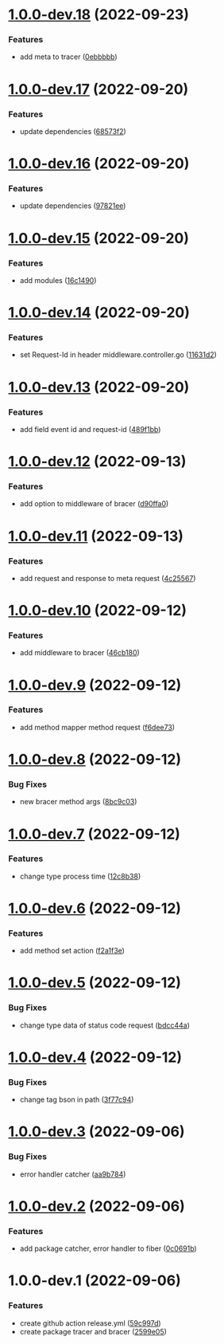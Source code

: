 # [1.0.0-dev.18](https://github.com/jaak-ai/jaak-japi/compare/v1.0.0-dev.17...v1.0.0-dev.18) (2022-09-23)


### Features

* add meta to tracer ([0ebbbbb](https://github.com/jaak-ai/jaak-japi/commit/0ebbbbb2d043fc9e55fdc0d91591f7969ae81c3f))

# [1.0.0-dev.17](https://github.com/jaak-ai/jaak-japi/compare/v1.0.0-dev.16...v1.0.0-dev.17) (2022-09-20)


### Features

* update dependencies ([68573f2](https://github.com/jaak-ai/jaak-japi/commit/68573f22b91fcffd9375c87740eb67194eab57f4))

# [1.0.0-dev.16](https://github.com/jaak-ai/jaak-japi/compare/v1.0.0-dev.15...v1.0.0-dev.16) (2022-09-20)


### Features

* update dependencies ([97821ee](https://github.com/jaak-ai/jaak-japi/commit/97821ee90f293b967acd764bc412933e1c732527))

# [1.0.0-dev.15](https://github.com/jaak-ai/jaak-japi/compare/v1.0.0-dev.14...v1.0.0-dev.15) (2022-09-20)


### Features

* add modules ([16c1490](https://github.com/jaak-ai/jaak-japi/commit/16c14904adafbefe66b449f92da2d4fb827b1f50))

# [1.0.0-dev.14](https://github.com/jaak-ai/jaak-japi/compare/v1.0.0-dev.13...v1.0.0-dev.14) (2022-09-20)


### Features

* set Request-Id in header middleware.controller.go ([11631d2](https://github.com/jaak-ai/jaak-japi/commit/11631d29b1a754c36e0d30927003996fc0b41b5b))

# [1.0.0-dev.13](https://github.com/jaak-ai/jaak-japi/compare/v1.0.0-dev.12...v1.0.0-dev.13) (2022-09-20)


### Features

* add field event id and request-id ([489f1bb](https://github.com/jaak-ai/jaak-japi/commit/489f1bbe4fd4bdb1fe012f71feb3e5d7c8456afc))

# [1.0.0-dev.12](https://github.com/jaak-ai/jaak-japi/compare/v1.0.0-dev.11...v1.0.0-dev.12) (2022-09-13)


### Features

* add option to middleware of bracer ([d90ffa0](https://github.com/jaak-ai/jaak-japi/commit/d90ffa07f2d8ef288574a9ff32d648e2616423f0))

# [1.0.0-dev.11](https://github.com/jaak-ai/jaak-japi/compare/v1.0.0-dev.10...v1.0.0-dev.11) (2022-09-13)


### Features

* add request and response to meta request ([4c25567](https://github.com/jaak-ai/jaak-japi/commit/4c25567ee9233c288beec716bdc30e813b87a916))

# [1.0.0-dev.10](https://github.com/jaak-ai/jaak-japi/compare/v1.0.0-dev.9...v1.0.0-dev.10) (2022-09-12)


### Features

* add middleware to bracer ([46cb180](https://github.com/jaak-ai/jaak-japi/commit/46cb180c662ac768bc6495a46f62b507f4848aa0))

# [1.0.0-dev.9](https://github.com/jaak-ai/jaak-japi/compare/v1.0.0-dev.8...v1.0.0-dev.9) (2022-09-12)


### Features

* add method mapper method request ([f6dee73](https://github.com/jaak-ai/jaak-japi/commit/f6dee732f7e1b20f81bc6890d5c52337ce62299b))

# [1.0.0-dev.8](https://github.com/jaak-ai/jaak-japi/compare/v1.0.0-dev.7...v1.0.0-dev.8) (2022-09-12)


### Bug Fixes

* new bracer method args ([8bc9c03](https://github.com/jaak-ai/jaak-japi/commit/8bc9c03c2aeb63443491607593edae2a202a2341))

# [1.0.0-dev.7](https://github.com/jaak-ai/jaak-japi/compare/v1.0.0-dev.6...v1.0.0-dev.7) (2022-09-12)


### Features

* change type process time ([12c8b38](https://github.com/jaak-ai/jaak-japi/commit/12c8b388717a43e5b44edb0efc9138800d0c6fa6))

# [1.0.0-dev.6](https://github.com/jaak-ai/jaak-japi/compare/v1.0.0-dev.5...v1.0.0-dev.6) (2022-09-12)


### Features

* add method set action ([f2a1f3e](https://github.com/jaak-ai/jaak-japi/commit/f2a1f3ec7435c3a504649ec31415c74a0ac95717))

# [1.0.0-dev.5](https://github.com/jaak-ai/jaak-japi/compare/v1.0.0-dev.4...v1.0.0-dev.5) (2022-09-12)


### Bug Fixes

* change type data of status code request ([bdcc44a](https://github.com/jaak-ai/jaak-japi/commit/bdcc44ab25a0356b0dadaf60680db8bccedaad7e))

# [1.0.0-dev.4](https://github.com/jaak-ai/jaak-japi/compare/v1.0.0-dev.3...v1.0.0-dev.4) (2022-09-12)


### Bug Fixes

* change tag bson in path ([3f77c94](https://github.com/jaak-ai/jaak-japi/commit/3f77c947aa324b6f82733412a013fb81aac27fca))

# [1.0.0-dev.3](https://github.com/jaak-ai/jaak-japi/compare/v1.0.0-dev.2...v1.0.0-dev.3) (2022-09-06)


### Bug Fixes

* error handler catcher ([aa9b784](https://github.com/jaak-ai/jaak-japi/commit/aa9b7848b67e75660ae0d18b9872262894a28526))

# [1.0.0-dev.2](https://github.com/jaak-ai/jaak-japi/compare/v1.0.0-dev.1...v1.0.0-dev.2) (2022-09-06)


### Features

* add package catcher, error handler to fiber ([0c0691b](https://github.com/jaak-ai/jaak-japi/commit/0c0691bc7b2e47c89fea27d6596752bd3a508e4d))

# 1.0.0-dev.1 (2022-09-06)


### Features

* create github action release.yml ([59c997d](https://github.com/jaak-ai/jaak-japi/commit/59c997d78aeadc425b85fa8dfcafe5d7fb06fbef))
* create package tracer and bracer ([2599e05](https://github.com/jaak-ai/jaak-japi/commit/2599e0538306e23975866627c34f6e17fefe827a))
